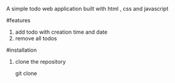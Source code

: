 A simple todo web application built with html , css and javascript


#features
1. add todo with creation time and date
2. remove all todos


#installation
1. clone the repository

   git clone
